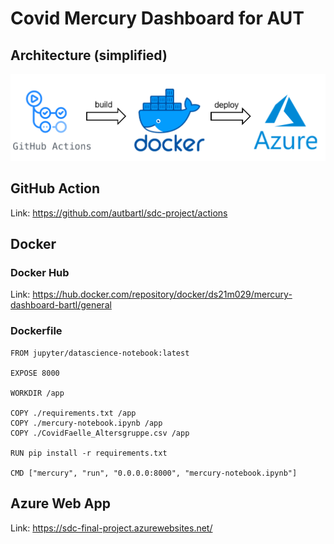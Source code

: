 # Covid Mercury Dashboard for AUT

## Architecture (simplified)

![Application architecture](architecture.PNG "Application architecture")


## GitHub Action

Link: https://github.com/autbartl/sdc-project/actions


## Docker

### Docker Hub

Link: https://hub.docker.com/repository/docker/ds21m029/mercury-dashboard-bartl/general

### Dockerfile

```
FROM jupyter/datascience-notebook:latest

EXPOSE 8000

WORKDIR /app

COPY ./requirements.txt /app
COPY ./mercury-notebook.ipynb /app
COPY ./CovidFaelle_Altersgruppe.csv /app

RUN pip install -r requirements.txt

CMD ["mercury", "run", "0.0.0.0:8000", "mercury-notebook.ipynb"]
```

## Azure Web App

Link: https://sdc-final-project.azurewebsites.net/

